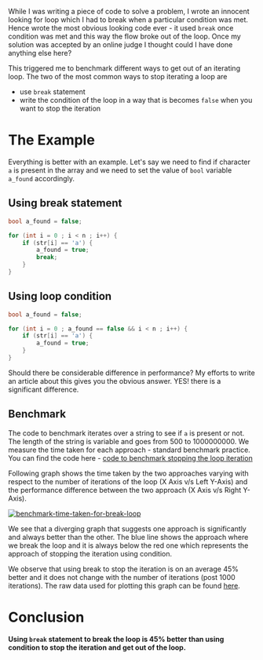While I was writing a piece of code to solve a problem, I wrote an innocent looking for loop which I had to break when a particular condition was met. Hence wrote the most obvious looking code ever - it used `break` once condition was met and this way the flow broke out of the loop. Once my solution was accepted by an online judge I thought could I have done anything else here?

This triggered me to benchmark different ways to get out of an iterating loop. The two of the most common ways to stop iterating a loop are

* use `break` statement
* write the condition of the loop in a way that is becomes `false` when you want to stop the iteration

# The Example

Everything is better with an example. Let's say we need to find if character `a` is present in the array and we need to set the value of `bool` variable `a_found` accordingly.

## Using break statement

```cpp
bool a_found = false;

for (int i = 0 ; i < n ; i++) {
    if (str[i] == 'a') {
    	a_found = true;
        break;
    }
}
```

## Using loop condition

```cpp
bool a_found = false;

for (int i = 0 ; a_found == false && i < n ; i++) {
    if (str[i] == 'a') {
    	a_found = true;
    }
}
```

Should there be considerable difference in performance? My efforts to write an article about this gives you the obvious answer. YES! there is a significant difference.

## Benchmark

The code to benchmark iterates over a string to see if `a` is present or not.  The length of the string is variable and goes from 500 to 1000000000. We measure the time taken for each approach - standard benchmark practice. You can find the code here - [code to benchmark stopping the loop iteration](https://gist.github.com/arpitbbhayani/d06cb7f4bb0cfdc8daa596dd77e8de10)

Following graph shows the time taken by the two approaches varying with respect to the number of iterations of the loop (X Axis v/s Left Y-Axis) and the performance difference between the two approach (X Axis v/s Right Y-Axis).

[ ![benchmark-time-taken-for-break-loop](https://user-images.githubusercontent.com/4745789/64328888-e2bfde00-cfeb-11e9-96ab-5bd1290063a4.png) ](https://user-images.githubusercontent.com/4745789/64328888-e2bfde00-cfeb-11e9-96ab-5bd1290063a4.png)

We see that a diverging graph that suggests one approach is significantly and always better than the other. The blue line shows the approach where we break the loop and it is always below the red one which represents the approach of stopping the iteration using condition.

We observe that using break to stop the iteration is on an average 45% better and it does not change with the number of iterations (post 1000 iterations). The raw data used for plotting this graph can be found [here](https://plot.ly/\~arpitbbhayani/1).

# Conclusion

**Using `break` statement to break the loop is 45% better than using condition to stop the iteration and get out of the loop.**
